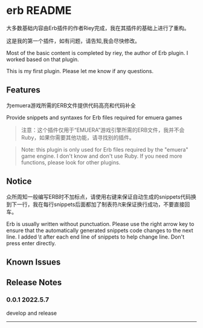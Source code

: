 # erb README
大多数基础内容由Erb插件的作者Riey完成，我在其插件的基础上进行了重构。

这是我的第一个插件，如有问题，请告知,我会尽快修改。

Most of the basic content is completed by riey, the author of Erb plugin.
I worked based on that plugin.

This is my first plugin. Please let me know if  any questions.
## Features
为emuera游戏所需的ERB文件提供代码高亮和代码补全

Provide snippets and syntaxes for Erb files required for emuera games

>注意：这个插件仅用于“EMUERA”游戏引擎所需的ERB文件，我并不会Ruby，如果你需要其他功能，请寻找别的插件。

>Note: this plugin is only used for Erb files required by the "emuera" game engine. I don't know and don't use Ruby. If you need more functions, please look for other plugins.
## Notice
众所周知一般编写ERB时不加标点，请使用右键来保证自动生成的snippets代码换到下一行，我在每行snippets后面都加了制表符/t来保证换行成功，不要直接回车。

 Erb is usually written without punctuation. Please use the right arrow key to ensure that the automatically generated snippets code changes to the next line. I added \t after each end line of snippets to help change line. Don't press enter directly.

## Known Issues

## Release Notes

### 0.0.1 2022.5.7
develop and release


-----------------------------------------------------------------------------------------------------------
